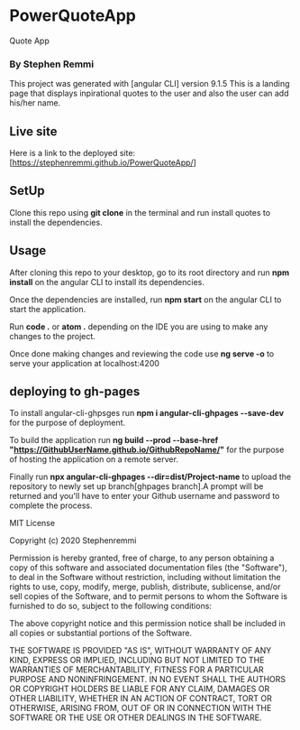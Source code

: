 # PowerQuoteApp
Quote App
### By Stephen Remmi
This project was generated with [angular CLI] version 9.1.5
This is a landing page that displays inpirational quotes to the user and also the user can add his/her name.

## Live site
Here is a link to the deployed site:[https://stephenremmi.github.io/PowerQuoteApp/]

## SetUp
Clone this repo using  **git clone** in the terminal and run install quotes to install the dependencies.

## Usage
After cloning this repo to your desktop, go to its root directory and run **npm install** on the angular CLI to install its dependencies.

Once the dependencies are installed, run **npm start** on the angular CLI to start the application.

Run **code .** or **atom .**  depending on the IDE you are using to make any changes to the project.

Once done making changes and reviewing the code use **ng serve -o** to serve your application at localhost:4200 

## deploying to gh-pages
To install angular-cli-ghpsges run **npm i angular-cli-ghpages --save-dev** for the purpose of deployment.

To build the application run **ng build --prod --base-href "https://GithubUserName.github.io/GithubRepoName/"** for the purpose of hosting the application on a remote server.

Finally run **npx angular-cli-ghpages --dir=dist/Project-name** to upload the repository to newly set up branch[ghpages branch].A prompt will be returned and you'll have to enter your Github username and password to complete the process.





















MIT License

Copyright (c) 2020 Stephenremmi

Permission is hereby granted, free of charge, to any person obtaining a copy
of this software and associated documentation files (the "Software"), to deal
in the Software without restriction, including without limitation the rights
to use, copy, modify, merge, publish, distribute, sublicense, and/or sell
copies of the Software, and to permit persons to whom the Software is
furnished to do so, subject to the following conditions:

The above copyright notice and this permission notice shall be included in all
copies or substantial portions of the Software.

THE SOFTWARE IS PROVIDED "AS IS", WITHOUT WARRANTY OF ANY KIND, EXPRESS OR
IMPLIED, INCLUDING BUT NOT LIMITED TO THE WARRANTIES OF MERCHANTABILITY,
FITNESS FOR A PARTICULAR PURPOSE AND NONINFRINGEMENT. IN NO EVENT SHALL THE
AUTHORS OR COPYRIGHT HOLDERS BE LIABLE FOR ANY CLAIM, DAMAGES OR OTHER
LIABILITY, WHETHER IN AN ACTION OF CONTRACT, TORT OR OTHERWISE, ARISING FROM,
OUT OF OR IN CONNECTION WITH THE SOFTWARE OR THE USE OR OTHER DEALINGS IN THE
SOFTWARE.

